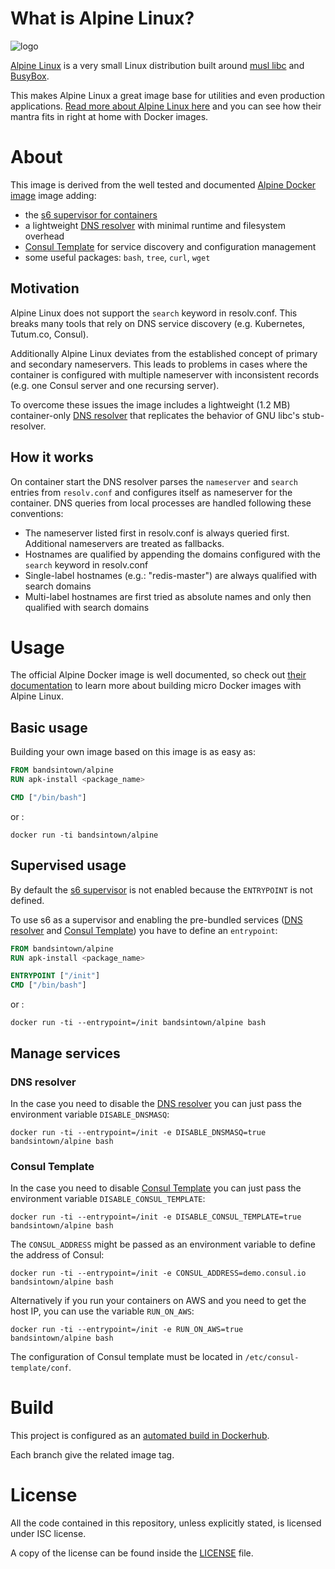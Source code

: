 # What is Alpine Linux?

![logo](https://github.com/bandsintown-canada/docker-alpine/blob/latest/logo.png)

[Alpine Linux](http://alpinelinux.org/) is a very small Linux distribution built around [musl libc](http://www.musl-libc.org/) and [BusyBox](http://www.busybox.net/).

This makes Alpine Linux a great image base for utilities and even production applications. [Read more about Alpine Linux here](https://www.alpinelinux.org/about/) and you can see how their mantra fits in right at home with Docker images.


# About

This image is derived from the well tested and documented [Alpine Docker image](http://gliderlabs.viewdocs.io/docker-alpine/) image adding: 
 - the [s6 supervisor for containers](https://github.com/just-containers/s6-overlay) 
 - a lightweight [DNS resolver](https://github.com/janeczku/go-dnsmasq) with minimal runtime and filesystem overhead 
 - [Consul Template](https://github.com/hashicorp/consul-template) for service discovery and configuration management
 - some useful packages: `bash`, `tree`, `curl`, `wget`

## Motivation

Alpine Linux does not support the `search` keyword in resolv.conf. This breaks many tools that rely on DNS service discovery (e.g. Kubernetes, Tutum.co, Consul).

Additionally Alpine Linux deviates from the established concept of primary and secondary nameservers. This leads to problems in cases where the container is configured with multiple nameserver with inconsistent records (e.g. one Consul server and one recursing server).
    
To overcome these issues the image includes a lightweight (1.2 MB) container-only [DNS resolver](https://github.com/janeczku/go-dnsmasq) that replicates the behavior of GNU libc's stub-resolver.

## How it works

On container start the DNS resolver parses the `nameserver` and `search` entries from `resolv.conf` and configures itself as nameserver for the container. DNS queries from local processes are handled following these conventions:
* The nameserver listed first in resolv.conf is always queried first. Additional nameservers are treated as fallbacks.
* Hostnames are qualified by appending the domains configured with the `search` keyword in resolv.conf
* Single-label hostnames (e.g.: "redis-master") are always qualified with search domains
* Multi-label hostnames are first tried as absolute names and only then qualified with search domains


# Usage

The official Alpine Docker image is well documented, so check out [their documentation](http://gliderlabs.viewdocs.io/docker-alpine) to learn more about building micro Docker images with Alpine Linux.

## Basic usage    

Building your own image based on this image is as easy as:


```Dockerfile
FROM bandsintown/alpine
RUN apk-install <package_name>

CMD ["/bin/bash"]
```

or :

```
docker run -ti bandsintown/alpine
```

## Supervised usage

By default the [s6 supervisor](https://github.com/just-containers/s6-overlay) is not enabled because the `ENTRYPOINT` is not defined.

To use s6 as a supervisor and enabling the pre-bundled services 
([DNS resolver](https://github.com/janeczku/go-dnsmasq)  and [Consul Template](https://github.com/hashicorp/consul-template)) 
you have to define an `entrypoint`: 

```Dockerfile
FROM bandsintown/alpine
RUN apk-install <package_name>

ENTRYPOINT ["/init"]
CMD ["/bin/bash"]
```

or :

```
docker run -ti --entrypoint=/init bandsintown/alpine bash 
```

## Manage services

### DNS resolver

In the case you need to disable the [DNS resolver](https://github.com/janeczku/go-dnsmasq) you can just pass the environment variable `DISABLE_DNSMASQ`:

```
docker run -ti --entrypoint=/init -e DISABLE_DNSMASQ=true bandsintown/alpine bash 
```

### Consul Template

In the case you need to disable [Consul Template](https://github.com/hashicorp/consul-template) you can just pass the environment variable `DISABLE_CONSUL_TEMPLATE`:

```
docker run -ti --entrypoint=/init -e DISABLE_CONSUL_TEMPLATE=true bandsintown/alpine bash 
```

The `CONSUL_ADDRESS` might be passed as an environment variable to define the address of Consul:

```
docker run -ti --entrypoint=/init -e CONSUL_ADDRESS=demo.consul.io bandsintown/alpine bash 
```


Alternatively if you run your containers on AWS and you need to get the host IP, you can use the variable `RUN_ON_AWS`:

```
docker run -ti --entrypoint=/init -e RUN_ON_AWS=true bandsintown/alpine bash 
```

The configuration of Consul template must be located in `/etc/consul-template/conf`.


# Build

This project is configured as an [automated build in Dockerhub](https://hub.docker.com/r/bandsintown/alpine/).

Each branch give the related image tag.  

# License

All the code contained in this repository, unless explicitly stated, is
licensed under ISC license.

A copy of the license can be found inside the [LICENSE](LICENSE) file.